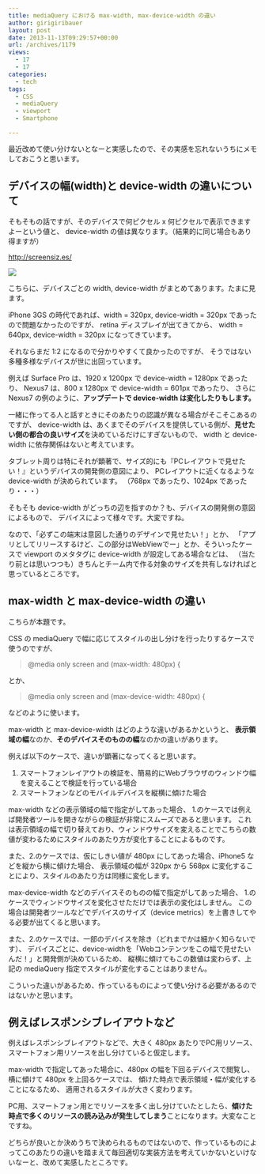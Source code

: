 ```yaml
---
title: mediaQuery における max-width, max-device-width の違い
author: girigiribauer
layout: post
date: 2013-11-13T09:29:57+00:00
url: /archives/1179
views:
  - 17
  - 17
categories:
  - tech
tags:
  - CSS
  - mediaQuery
  - viewport
  - Smartphone

---
```

最近改めて使い分けないとなーと実感したので、その実感を忘れないうちにメモしておこうと思います。

## デバイスの幅(width)と device-width の違いについて

そもそもの話ですが、そのデバイスで何ピクセル x 何ピクセルで表示できますよーという値と、 device-width の値は異なります。（結果的に同じ場合もあり得ますが）

<http://screensiz.es/>

![][1]

こちらに、デバイスごとの width, device-width がまとめてあります。たまに見ます。

iPhone 3GS の時代であれば、width = 320px, device-width = 320px であったので問題なかったのですが、 retina ディスプレイが出てきてから、 width = 640px, device-width = 320px になってきています。

それならまだ 1:2 になるので分かりやすくて良かったのですが、 そうではない多種多様なデバイスが世に出回っています。

例えば Surface Pro は、1920 x 1200px で device-width = 1280px であったり、 Nexus7 は、800 x 1280px で device-width = 601px であったり、 さらに Nexus7 の例のように、**アップデートで device-width は変化したりもします。**

一緒に作ってる人と話すときにそのあたりの認識が異なる場合がそこそこあるのですが、 device-width は、あくまでそのデバイスを提供している側が、**見せたい側の都合の良いサイズ**を決めているだけにすぎないもので、 width と device-width に依存関係はないと考えています。

タブレット周りは特にそれが顕著で、サイズ的にも『PCレイアウトで見せたい！』というデバイスの開発側の意図により、 PCレイアウトに近くなるような device-width が決められています。 （768px であったり、1024px であったり・・・）

そもそも device-width がどっちの辺を指すのか？も、デバイスの開発側の意図によるもので、 デバイスによって様々です。大変ですね。

なので、「必ずこの端末は意図した通りのデザインで見せたい！」とか、 「アプリとしてリリースするけど、この部分はWebViewでー」とか、そういったケースで viewport のメタタグに device-width が設定してある場合などは、 （当たり前とは思いつつも）きちんとチーム内で作る対象のサイズを共有しなければと思っているところです。

## max-width と max-device-width の違い

こちらが本題です。

CSS の mediaQuery で幅に応じてスタイルの出し分けを行ったりするケースで使うのですが、

> @media only screen and (max-width: 480px) { 

とか、

> @media only screen and (max-device-width: 480px) { 

などのように使います。

max-width と max-device-width はどのような違いがあるかというと、 **表示領域の幅**なのか、**そのデバイスそのものの幅**なのかの違いがあります。

例えば以下のケースで、違いが顕著になってくると思います。

  1. スマートフォンレイアウトの検証を、簡易的にWebブラウザのウィンドウ幅を変えることで検証を行っている場合
  2. スマートフォンなどのモバイルデバイスを縦横に傾けた場合

max-width などの表示領域の幅で指定がしてあった場合、 1.のケースでは例えば開発者ツールを開きながらの検証が非常にスムーズであると思います。 これは表示領域の幅で切り替えており、ウィンドウサイズを変えることでこちらの数値が変わるためにスタイルのあたり方が変化することによるものです。

また、2.のケースでは、仮にしきい値が 480px にしてあった場合、iPhone5 などを縦から横に傾けた場合、 表示領域の幅が 320px から 568px に変化することにより、スタイルのあたり方は同様に変化します。

max-device-width などのデバイスそのものの幅で指定がしてあった場合、 1.のケースでウィンドウサイズを変化させただけでは表示の変化はしません。 この場合は開発者ツールなどでデバイスのサイズ（device metrics）を上書きしてやる必要が出てくると思います。

また、2.のケースでは、一部のデバイスを除き（どれまでかは細かく知らないです）、 デバイスごとに、device-widthを「Webコンテンツをこの幅で見せたいんだ！」と開発側が決めているため、 縦横に傾けてもこの数値は変わらず、上記の mediaQuery 指定でスタイルが変化することはありません。

こういった違いがあるため、作っているものによって使い分ける必要があるのではないかと思います。

## 例えばレスポンシブレイアウトなど

例えばレスポンシブレイアウトなどで、大きく 480px あたりでPC用リソース、スマートフォン用リソースを出し分けていると仮定します。

max-width で指定してあった場合に、480px の幅を下回るデバイスで閲覧し、横に傾けて 480px を上回るケースでは、 傾けた時点で表示領域・幅が変化することになるため、 適用されるスタイルが大きく変わります。

PC用、スマートフォン用とでリソースを多く出し分けていたとしたら、**傾けた時点で多くのリソースの読み込みが発生してしまう**ことになります。大変なことですね。

どちらが良いとか決めうちで決められるものではないので、作っているものによってこのあたりの違いを踏まえて毎回適切な実装方法を考えていかないといけないなーと、改めて実感したところです。

 [1]: /img/2014/01/device-width01.png

